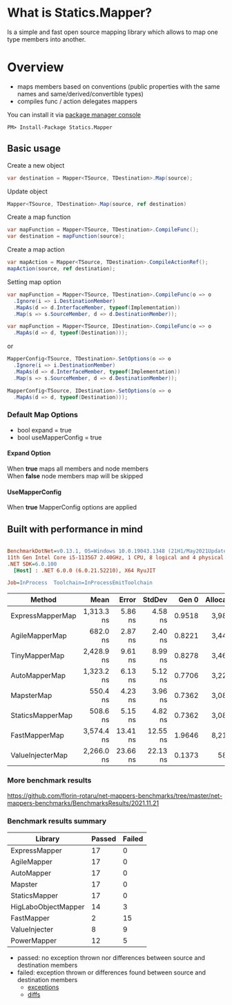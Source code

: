 # What is Statics.Mapper?

Is a simple and fast open source mapping library which allows to map one type members into another.

# Overview

- maps members based on conventions (public properties with the same names and same/derived/convertible types)
- compiles func / action delegates mappers

You can install it via [package manager console](https://docs.microsoft.com/en-us/nuget/consume-packages/install-use-packages-powershell)
```
PM> Install-Package Statics.Mapper
```

## Basic usage

Create a new object
```csharp
var destination = Mapper<TSource, TDestination>.Map(source);
```

Update object
```csharp
Mapper<TSource, TDestination>.Map(source, ref destination)
```

Create a map function
```csharp
var mapFunction = Mapper<TSource, TDestination>.CompileFunc();
var destination = mapFunction(source);
```

Create a map action
```csharp
var mapAction = Mapper<TSource, TDestination>.CompileActionRef();
mapAction(source, ref destination);
```

Setting map option
```csharp
var mapFunction = Mapper<TSource, TDestination>.CompileFunc(o => o
  .Ignore(i => i.DestinationMember)
  .MapAs(d => d.InterfaceMember, typeof(Implementation))
  .Map(s => s.SourceMember, d => d.DestinationMember));

var mapFunction = Mapper<TSource, IDestination>.CompileFunc(o => o
  .MapAs(d => d, typeof(Destination)));
```
or
```csharp
MapperConfig<TSource, TDestination>.SetOptions(o => o
  .Ignore(i => i.DestinationMember)
  .MapAs(d => d.InterfaceMember, typeof(Implementation))
  .Map(s => s.SourceMember, d => d.DestinationMember));

MapperConfig<TSource, IDestination>.SetOptions(o => o
  .MapAs(d => d, typeof(Destination)));
```

### Default Map Options
- bool expand = true
- bool useMapperConfig = true

#### Expand Option
When **true** maps all members and node members  
When **false** node members map will be skipped 

#### UseMapperConfig
When **true** MapperConfig options are applied

## Built with performance in mind 
``` ini

BenchmarkDotNet=v0.13.1, OS=Windows 10.0.19043.1348 (21H1/May2021Update)
11th Gen Intel Core i5-1135G7 2.40GHz, 1 CPU, 8 logical and 4 physical cores
.NET SDK=6.0.100
  [Host] : .NET 6.0.0 (6.0.21.52210), X64 RyuJIT

Job=InProcess  Toolchain=InProcessEmitToolchain  

```
|           Method |       Mean |    Error |   StdDev |  Gen 0 | Allocated |
|----------------- |-----------:|---------:|---------:|-------:|----------:|
| ExpressMapperMap | 1,313.3 ns |  5.86 ns |  4.58 ns | 0.9518 |   3,985 B |
|   AgileMapperMap |   682.0 ns |  2.87 ns |  2.40 ns | 0.8221 |   3,440 B |
|    TinyMapperMap | 2,428.9 ns |  9.61 ns |  8.99 ns | 0.8278 |   3,464 B |
|    AutoMapperMap | 1,323.2 ns |  6.13 ns |  5.12 ns | 0.7706 |   3,224 B |
|       MapsterMap |   550.4 ns |  4.23 ns |  3.96 ns | 0.7362 |   3,080 B |
| StaticsMapperMap |   508.6 ns |  5.15 ns |  4.82 ns | 0.7362 |   3,080 B |
|    FastMapperMap | 3,574.4 ns | 13.41 ns | 12.55 ns | 1.9646 |   8,216 B |
| ValueInjecterMap | 2,266.0 ns | 23.66 ns | 22.13 ns | 0.1373 |     584 B |


### More benchmark results
https://github.com/florin-rotaru/net-mappers-benchmarks/tree/master/net-mappers-benchmarks/BenchmarksResults/2021.11.21

### Benchmark results summary
|Library             |Passed                  |Failed                  
|--------------------|------------------------|------------------------
|ExpressMapper       |17                      |0                       
|AgileMapper         |17                      |0                       
|AutoMapper          |17                      |0                       
|Mapster             |17                      |0                       
|StaticsMapper       |17                      |0                       
|HigLaboObjectMapper |14                      |3                       
|FastMapper          |2                       |15                      
|ValueInjecter       |8                       |9                       
|PowerMapper         |12                      |5                       
   

- passed: no exception thrown nor differences between source and destination members
- failed: exception thrown or differences found between source and destination members
  - [exceptions](https://github.com/florin-rotaru/net-mappers-benchmarks/tree/master/net-mappers-benchmarks/BenchmarksResults/2021.11.21/Failed.Exceptions.md)
  - [diffs](https://github.com/florin-rotaru/net-mappers-benchmarks/tree/master/net-mappers-benchmarks/BenchmarksResults/2021.11.21/Failed.Diffs.md)
